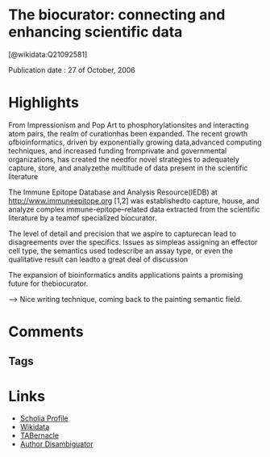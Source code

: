 
The biocurator: connecting and enhancing scientific data
========================================================
  
  [@wikidata:Q21092581]  
  
Publication date : 27 of October, 2006  

# Highlights

From Impressionism and Pop Art to phosphorylationsites and interacting atom pairs, the realm of curationhas been expanded. The recent growth ofbioinformatics, driven by exponentially growing data,advanced computing techniques, and increased funding fromprivate and governmental organizations, has created the needfor novel strategies to adequately capture, store, and analyzethe multitude of data present in the scientific literature

The Immune Epitope Database and Analysis Resource(IEDB) at http://www.immuneepitope.org [1,2] was establishedto capture, house, and analyze complex immune-epitope–related data extracted from the scientific literature by a teamof specialized biocurator.

The level of detail and precision that we aspire to capturecan lead to disagreements over the specifics. Issues as simpleas assigning an effector cell type, the semantics used todescribe an assay type, or even the qualitative result can leadto a great deal of discussion

The expansion of bioinformatics andits applications paints a promising future for thebiocurator.

--> Nice writing technique, coming back to the painting semantic field.
# Comments

## Tags

# Links
  
 * [Scholia Profile](https://scholia.toolforge.org/work/Q21092581)  
 * [Wikidata](https://www.wikidata.org/wiki/Q21092581)  
 * [TABernacle](https://tabernacle.toolforge.org/?#/tab/manual/Q21092581/P921%3BP4510)  
 * [Author Disambiguator](https://author-disambiguator.toolforge.org/work_item_oauth.php?id=Q21092581&batch_id=&match=1&author_list_id=&doit=Get+author+links+for+workhttps://tabernacle.toolforge.org/?#/tab/manual/Q21092581/P921%3BP4510)  
